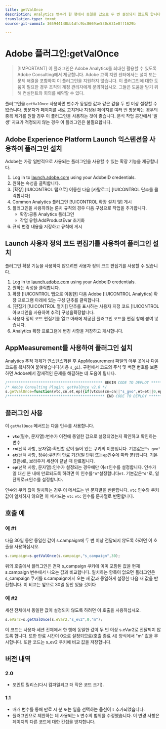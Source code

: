 ```yaml
---
title: getValOnce
description: Analytics 변수가 한 행에서 동일한 값으로 두 번 설정되지 않도록 합니다.
translation-type: tm+mt
source-git-commit: 365944140bb1dfc9bc8669ae530c631e8ff1629b

---
```



# Adobe 플러그인:getValOnce

> [!IMPORTANT] 이 플러그인은 Adobe Analytics를 최대한 활용할 수 있도록 Adobe Consulting에서 제공합니다. Adobe 고객 지원 센터에서는 설치 또는 문제 해결을 포함하여 이 플러그인을 지원하지 않습니다. 이 플러그인에 대한 도움이 필요한 경우 조직의 계정 관리자에게 문의하십시오. 그들은 도움을 받기 위해 컨설턴트와 회의를 예약할 수 있다.

플러그인을 `getValOnce` 사용하면 변수가 동일한 값과 같은 값을 두 번 이상 설정할 수 없습니다. 방문자가 페이지를 새로 고치거나 지정된 페이지를 여러 번 방문하는 경우의 중복 제거를 원할 경우 이 플러그인을 사용하는 것이 좋습니다. 분석 작업 공간에서 &#39;발생&#39; 지표가 걱정되지 않는 경우 이 플러그인은 불필요합니다.

## Adobe Experience Platform Launch 익스텐션을 사용하여 플러그인 설치

Adobe는 가장 일반적으로 사용되는 플러그인을 사용할 수 있는 확장 기능을 제공합니다.

1. Log in to [launch.adobe.com](https://launch.adobe.com) using your AdobeID credentials.
1. 원하는 속성을 클릭합니다.
1. [확장] [!UICONTROL 탭으로] 이동한 다음 [카탈로그] [!UICONTROL 단추를 클릭합니다]
1. Common Analytics 플러그인 [!UICONTROL 확장 설치 및] 게시
1. 플러그인을 사용하려는 론치 규칙의 경우 다음 구성으로 작업을 추가합니다.
   * 확장:공통 Analytics 플러그인
   * 작업 유형:AddProductEvar 초기화
1. 규칙 변경 내용을 저장하고 규칙에 게시

## Launch 사용자 정의 코드 편집기를 사용하여 플러그인 설치

플러그인 확장 기능을 사용하지 않으려면 사용자 정의 코드 편집기를 사용할 수 있습니다.

1. Log in to [launch.adobe.com](https://launch.adobe.com) using your AdobeID credentials.
1. 원하는 속성을 클릭합니다.
1. 확장 [!UICONTROL 탭으로 이동한] 다음 Adobe [!UICONTROL Analytics] 확장 프로그램 아래에 있는 구성 단추를 클릭합니다.
1. [편집기 [!UICONTROL 열기]] 단추를 표시하는 사용자 지정 코드 [!UICONTROL 아코디언을 사용하여 추적] 구성을확장합니다.
1. 사용자 정의 코드 편집기를 열고 아래에 제공된 플러그인 코드를 편집 창에 붙여 넣습니다.
1. Analytics 확장 프로그램에 변경 사항을 저장하고 게시합니다.

## AppMeasurement를 사용하여 플러그인 설치

Analytics 추적 개체가 인스턴스화된 후 AppMeasurement 파일의 아무 곳에나 다음 코드를 복사하여 붙여넣습니다(사용 `s_gi`). 구현에서 코드의 주석 및 버전 번호를 보존하면 Adobe에서 잠재적인 문제를 해결하는 데 도움이 됩니다.

```js
/******************************************* BEGIN CODE TO DEPLOY *******************************************/
/* Adobe Consulting Plugin: getValOnce v2.0 */
s.getValOnce=function(vtc,cn,et,ep){if(vtc&&(cn=cn||"s_gvo",et=et||0,ep="m"===ep?6E4:864E5,vtc!==this.c_r(cn))){var e=new Date;e.setTime(e.getTime()+et*ep);this.c_w(cn,vtc,0===et?0:ep);return vtc}return""};
/******************************************** END CODE TO DEPLOY ********************************************/
```

## 플러그인 사용

이 `getValOnce` 메서드는 다음 인수를 사용합니다.

* **`vtc`**(필수, 문자열):변수가 이전에 동일한 값으로 설정되었는지 확인하고 확인하는 변수
* **`cn`**(선택 사항, 문자열):확인할 값이 들어 있는 쿠키의 이름입니다. 기본값은`"s_gvo"`
* **`et`**(선택 사항, 정수):쿠키의 만료 기간(일 단위 또는`ep`인수에 따라 분)입니다. 기본값은`0`로, 브라우저 세션이 끝날 때 만료됩니다.
* **`ep`**(선택 사항, 문자열):인수가 설정되는 경우에만 이`et`인수를 설정합니다. 인수가 일 대신 분 내에 만료되도록 하려면 이 인수를`"m"`설정합니다`et`. 기본값은`"d"`로, 일 단위로`et`인수를 설정합니다.

인수와 쿠키 값이 일치하는 경우 이 메서드는 빈 문자열을 반환합니다. `vtc` 인수와 쿠키 값이 일치하지 않으면 이 메서드는 `vtc` `vtc` 인수를 문자열로 반환합니다.

## 호출 예

### 예 #1

다음 30일 동안 동일한 값이 s.campaign에 두 번 이상 전달되지 않도록 하려면 이 호출을 사용하십시오.

```js
s.campaign=s.getValOnce(s.campaign,"s_campaign",30);
```

위의 호출에서 플러그인은 먼저 s_campaign 쿠키에 이미 포함된 값을 현재 s.campaign 변수에서 나오는 값과 비교합니다.   일치하는 항목이 없으면 플러그인은 s_campaign 쿠키를 s.campaign에서 오는 새 값과 동일하게 설정한 다음 새 값을 반환합니다.   이 비교는 앞으로 30일 동안 있을 것이다

### 예 #2

세션 전체에서 동일한 값이 설정되지 않도록 하려면 이 호출을 사용하십시오.

```js
s.eVar2=s.getValOnce(s.eVar2,"s_ev2",0,"m");
```

이 코드는 사용자 세션 전체에서 한 행에 동일한 값이 두 번 이상 s.eVar2로 전달되지 않도록 합니다.  또한 만료 시간이 0으로 설정되므로(호출 종료 시) 양식에서 &quot;m&quot; 값을 무시합니다.   또한 코드는 s_ev2 쿠키에 비교 값을 저장합니다.

## 버전 내역

### 2.0

* 포인트 릴리스(다시 컴파일되고 더 작은 코드 크기).

### 1.1

* 매개 변수를 통해 만료 시 분 또는 일을 선택하는 옵션이 `t` 추가되었습니다.
* 플러그인으로 제한하는 데 사용되는 `k` 변수의 범위를 수정했습니다. 이 변경 사항은 페이지의 다른 코드에 대한 간섭을 방지합니다.
